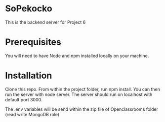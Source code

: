 # SoPekocko

This is the backend server for Project 6

# Prerequisites

You will need to have Node and npm installed locally on your machine.

# Installation

Clone this repo. From within the project folder, run npm install. You can then run the server with node server. The server should run on localhost with default port 3000.

The .env variables will be send within the zip file of Openclassrooms folder (read write MongoDB role)
